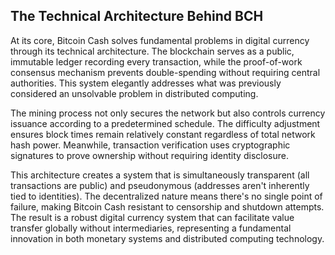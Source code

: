 ## The Technical Architecture Behind BCH

At its core, Bitcoin Cash solves fundamental problems in digital currency through its technical architecture. The blockchain serves as a public, immutable ledger recording every transaction, while the proof-of-work consensus mechanism prevents double-spending without requiring central authorities. This system elegantly addresses what was previously considered an unsolvable problem in distributed computing.

The mining process not only secures the network but also controls currency issuance according to a predetermined schedule. The difficulty adjustment ensures block times remain relatively constant regardless of total network hash power. Meanwhile, transaction verification uses cryptographic signatures to prove ownership without requiring identity disclosure.

This architecture creates a system that is simultaneously transparent (all transactions are public) and pseudonymous (addresses aren't inherently tied to identities). The decentralized nature means there's no single point of failure, making Bitcoin Cash resistant to censorship and shutdown attempts. The result is a robust digital currency system that can facilitate value transfer globally without intermediaries, representing a fundamental innovation in both monetary systems and distributed computing technology.